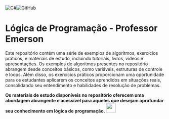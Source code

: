 ![C#](https://img.shields.io/badge/c%23-%23239120.svg?style=for-the-badge&logo=c-sharp&logoColor=white)![GitHub](https://img.shields.io/badge/github-%23121011.svg?style=for-the-badge&logo=github&logoColor=white)

# Lógica de Programação - Professor Emerson
Este repositório contém uma série de exemplos de algoritmos, exercícios práticos, e materiais de estudo, incluindo tutoriais, livros, vídeos e apresentações.
Os exemplos de algoritmos presentes no repositório abrangem desde conceitos básicos, como variáveis, estruturas de controle e loops. Além disso, os exercícios práticos proporcionam uma oportunidade para os estudantes aplicarem os conceitos aprendidos em situações reais, consolidando seu entendimento e habilidades de resolução de problemas.
<p><b>Os materiais de estudo disponíveis no repositório oferecem uma abordagem abrangente e acessível para aqueles que desejam aprofundar seu conhecimento em lógica de programação.</b>


<img width='30' heigth='30' src="https://cdn.jsdelivr.net/gh/devicons/devicon@latest/icons/csharp/csharp-original.svg" />
          
